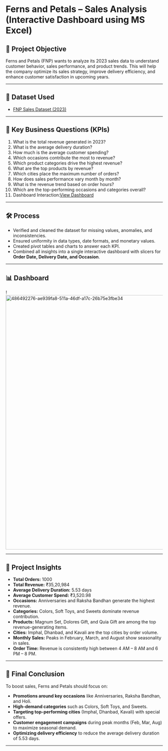 # Ferns and Petals – Sales Analysis (Interactive Dashboard using MS Excel)

## 📌 Project Objective  
Ferns and Petals (FNP) wants to analyze its 2023 sales data to understand customer behavior, sales performance, and product trends. This will help the company optimize its sales strategy, improve delivery efficiency, and enhance customer satisfaction in upcoming years.  

---

## 📂 Dataset Used  
- <a href="https://github.com/Shaik-Hafeez110/fnp_sales_analysis_dashboard_using_excel/tree/main/fnp_datasets">FNP Sales Dataset (2023)</a>

---

## 🎯 Key Business Questions (KPIs)  
1. What is the total revenue generated in 2023?  
2. What is the average delivery duration?  
3. How much is the average customer spending?  
4. Which occasions contribute the most to revenue?  
5. Which product categories drive the highest revenue?  
6. What are the top products by revenue?  
7. Which cities place the maximum number of orders?  
8. How does sales performance vary month by month?  
9. What is the revenue trend based on order hours?  
10. Which are the top-performing occasions and categories overall?
11. Dashboard Interaction:<a href="https://github.com/Shaik-Hafeez110/fnp_sales_analysis_dashboard_using_excel/blob/main/fnp_dashboard.png">View Dashboard</a>

---

## 🛠️ Process  
- Verified and cleaned the dataset for missing values, anomalies, and inconsistencies.  
- Ensured uniformity in data types, date formats, and monetary values.  
- Created pivot tables and charts to answer each KPI.  
- Combined all insights into a single interactive dashboard with slicers for **Order Date, Delivery Date, and Occasion**.  

---

## 📊 Dashboard

!<img width="1825" height="814" alt="486492276-ae939fa8-511a-46df-a17c-26b75e3fbe34" src="https://github.com/user-attachments/assets/5666d648-8c12-46b3-98a4-706f9f48e5e9" />

---

## 🔑 Project Insights  
- **Total Orders:** 1000  
- **Total Revenue:** ₹35,20,984  
- **Average Delivery Duration:** 5.53 days  
- **Average Customer Spend:** ₹3,520.98  
- **Occasions:** Anniversaries and Raksha Bandhan generate the highest revenue.  
- **Categories:** Colors, Soft Toys, and Sweets dominate revenue contribution.  
- **Products:** Magnum Set, Dolores Gift, and Quia Gift are among the top revenue-generating items.  
- **Cities:** Imphal, Dhanbad, and Kavali are the top cities by order volume.  
- **Monthly Sales:** Peaks in February, March, and August show seasonality in sales.  
- **Order Time:** Revenue is consistently high between 4 AM – 8 AM and 6 PM – 8 PM.  

---

## 📌 Final Conclusion  
To boost sales, Ferns and Petals should focus on:  
- **Promotions around key occasions** like Anniversaries, Raksha Bandhan, and Holi.  
- **High-demand categories** such as Colors, Soft Toys, and Sweets.  
- **Targeting top-performing cities** (Imphal, Dhanbad, Kavali) with special offers.  
- **Customer engagement campaigns** during peak months (Feb, Mar, Aug) to maximize seasonal demand.  
- **Optimizing delivery efficiency** to reduce the average delivery duration of 5.53 days.  

---
